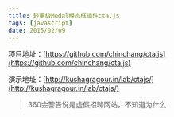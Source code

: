 ```yaml
---
title: 轻量级Modal模态框插件cta.js
tags: [javascript]
date: 2015/02/09
---
```


项目地址：[https://github.com/chinchang/cta.js](https://github.com/chinchang/cta.js)

演示地址：[http://kushagragour.in/lab/ctajs/](http://kushagragour.in/lab/ctajs/)

>360会警告说是虚假招聘网站，不知道为什么
